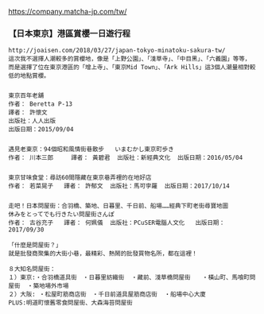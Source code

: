 https://company.matcha-jp.com/tw/

### 【日本東京】港區賞櫻一日遊行程
```
http://joaisen.com/2018/03/27/japan-tokyo-minatoku-sakura-tw/
這次我不選擇人潮較多的賞櫻地，像是「上野公園」、「淺草寺」、「中目黑」、「六義園」等等，
而是選擇了位在東京港區的「增上寺」、「東京Mid Town」、「Ark Hills」這3個人潮量相對較低的地點賞櫻。

```


###
```
東京百年老舖
作者： Beretta P-13  
譯者： 許懷文
出版社：人人出版  
出版日期：2015/09/04
```


###
```
遇見老東京：94個昭和風情街巷散步   いまむかし東京町歩き
作者： 川本三郎     譯者： 黃碧君  出版社：新經典文化  出版日期：2016/05/04

```


###
```
東京甘味食堂：尋訪60間隱藏在東京巷弄裡的在地好店
作者： 若菜晃子   譯者： 許郁文  出版社：馬可孛羅  出版日期：2017/10/14

```


###
```
走吧！日本問屋街：合羽橋、築地、日暮里、千日前、船場……經典下町老街尋寶地圖
休みをとってでも行きたい問屋街さんぽ
作者： 古谷充子   譯者： 何姵儀  出版社：PCuSER電腦人文化   出版日期：2017/09/30

「什麼是問屋街？」
就是批發商聚集的大街小巷，最精彩、熱鬧的批發買物名所，都在這裡！

８大知名問屋街：
１）東京:‧合羽橋道具街　‧日暮里紡織街  ‧藏前、淺草橋問屋街　　‧橫山町、馬喰町問屋街  ‧築地場外市場　　　　　
２）大阪: ‧松屋町筋商店街　‧千日前道具屋筋商店街  ‧船場中心大廈
PLUS:明道町懷舊零食問屋街、大森海苔問屋街
```


###
```


```


###
```


```


###
```


```


###
```


```





